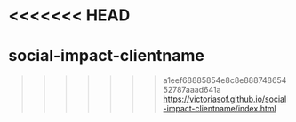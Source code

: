 <<<<<<< HEAD
=======
# social-impact-clientname

>>>>>>> a1eef68885854e8c8e88874865452787aaad641a
https://victoriasof.github.io/social-impact-clientname/index.html
